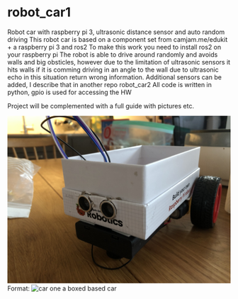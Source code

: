 # robot_car1
Robot car with raspberry pi 3, ultrasonic distance sensor and auto random driving
This robot car is based on a component set from camjam.me/edukit + a raspberry pi 3 and ros2
To make this work you need to install ros2 on your raspberry pi
The robot is able to drive around randomly and avoids walls and big obsticles, however due to the limitation of ultrasonic sensors it hits walls if it is comming driving in an angle to the wall due to ultrasonic echo in this situation return wrong information. Additional sensors can be added, I describe that in another repo robot_car2
All code is written in python, gpio is used for accessing the HW

Project will be complemented with a full guide with pictures etc.


![Car1](/image/61955034981__7D449431-663B-40BF-BEC7-61D4C1D2B0A6.jpeg)
Format: ![car one a boxed based car](url)
